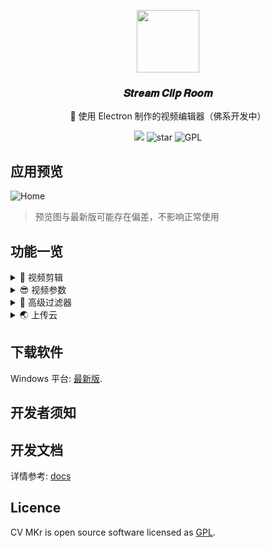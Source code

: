 <p align="center">
	<img width='100px' src='https://cdn.jsdelivr.net/gh/yesmore/img/clip-room/favicon.png' alt=''/>
</p>
<h3 align="center">𝑺𝒕𝒓𝒆𝒂𝒎 𝑪𝒍𝒊𝒑 𝑹𝒐𝒐𝒎</h3>
<p align="center">🎥 使用 Electron 制作的视频编辑器（佛系开发中）</p>
<div style='' align="center">
    <img src="https://img.shields.io/github/downloads/yesmore/clip-room/total.svg?style=flat-square">
    <img src="https://img.shields.io/github/stars/yesmore/clip-room.svg?logo=github&style=flat-square" alt="star"/>
	<img src="https://img.shields.io/github/license/yesmore/clip-room?style=flat-square" alt="GPL"/>
</div>

## 应用预览

![Home](https://cdn.jsdelivr.net/gh/yesmore/img/clip-room/clip-home.png)

> 预览图与最新版可能存在偏差，不影响正常使用

## 功能一览

<details> 
    <summary>🍻 视频剪辑</summary>
    <pre>
    ✔️ 裁剪起始位 / 结束位
    ✔️ 分割视频
    ✔️ 拼接视频
    </pre>
</details>

<details> 
    <summary>😎 视频参数</summary>
    <pre>
    ✔️ 播放速率条件
    ✔️ 视频音量调节
    ✔️ Change fps with support for motion interpolation
    ✔️ 更改分辨率 / 比特率
    </pre>
</details>

<details> 
    <summary>🎉 高级过滤器</summary>
    <pre>
    ✔️ 改变对比度
    ✔️ 调节亮度
    ✔️ 调节饱和度
    ✔️ 低音增强
    ✔️ 在音频中添加回声
    ✔️ 创建视频或音频的直方图
    ✔️ 移除水印
    ✔️ 改变色相
    ✔️ 其他过滤器...
    </pre>
</details>

<details> 
    <summary>🌏 上传云</summary>
    <pre>
    ❌ 生成预览链接
    </pre>
</details>

## 下载软件

Windows 平台: [最新版](https://github.com/yesmore/clip-room/releases/latest).

## 开发者须知

## 开发文档

详情参考: [docs](docs)

## Licence

CV MKr is open source software licensed as [GPL](LICENSE).
